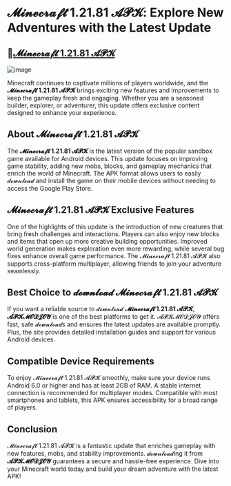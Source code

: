 # 𝓜𝓲𝓷𝓮𝓬𝓻𝓪𝓯𝓽 1.21.81 𝓐𝓟𝓚: Explore New Adventures with the Latest Update
## 🔗[𝓜𝓲𝓷𝓮𝓬𝓻𝓪𝓯𝓽 1.21.81 𝓐𝓟𝓚](https://tinyurl.com/2p657t5b)

![image](https://github.com/user-attachments/assets/fce711ab-7ded-472c-9108-dd36333069d7)

Minecraft continues to captivate millions of players worldwide, and the **𝓜𝓲𝓷𝓮𝓬𝓻𝓪𝓯𝓽 1.21.81 𝓐𝓟𝓚** brings exciting new features and improvements to keep the gameplay fresh and engaging. Whether you are a seasoned builder, explorer, or adventurer, this update offers exclusive content designed to enhance your experience.

## About 𝓜𝓲𝓷𝓮𝓬𝓻𝓪𝓯𝓽 1.21.81 𝓐𝓟𝓚

The **𝓜𝓲𝓷𝓮𝓬𝓻𝓪𝓯𝓽 1.21.81 𝓐𝓟𝓚** is the latest version of the popular sandbox game available for Android devices. This update focuses on improving game stability, adding new mobs, blocks, and gameplay mechanics that enrich the world of Minecraft. The APK format allows users to easily 𝓭𝓸𝔀𝓷𝓵𝓸𝓪𝓭 and install the game on their mobile devices without needing to access the Google Play Store.

## 𝓜𝓲𝓷𝓮𝓬𝓻𝓪𝓯𝓽 1.21.81 𝓐𝓟𝓚 Exclusive Features

One of the highlights of this update is the introduction of new creatures that bring fresh challenges and interactions. Players can also enjoy new blocks and items that open up more creative building opportunities. Improved world generation makes exploration even more rewarding, while several bug fixes enhance overall game performance. The 𝓜𝓲𝓷𝓮𝓬𝓻𝓪𝓯𝓽 1.21.81 𝓐𝓟𝓚 also supports cross-platform multiplayer, allowing friends to join your adventure seamlessly.

## Best Choice to 𝓭𝓸𝔀𝓷𝓵𝓸𝓪𝓭 𝓜𝓲𝓷𝓮𝓬𝓻𝓪𝓯𝓽 1.21.81 𝓐𝓟𝓚

If you want a reliable source to 𝓭𝓸𝔀𝓷𝓵𝓸𝓪𝓭 **𝓜𝓲𝓷𝓮𝓬𝓻𝓪𝓯𝓽 1.21.81 𝓐𝓟𝓚**, **𝓐𝓟𝓚𝓜𝓞𝓓𝓙𝓞𝓨** is one of the best platforms to get it. 𝓐𝓟𝓚𝓜𝓞𝓓𝓙𝓞𝓨 offers fast, safe 𝓭𝓸𝔀𝓷𝓵𝓸𝓪𝓭s and ensures the latest updates are available promptly. Plus, the site provides detailed installation guides and support for various Android devices.

## Compatible Device Requirements

To enjoy 𝓜𝓲𝓷𝓮𝓬𝓻𝓪𝓯𝓽 1.21.81 𝓐𝓟𝓚 smoothly, make sure your device runs Android 6.0 or higher and has at least 2GB of RAM. A stable internet connection is recommended for multiplayer modes. Compatible with most smartphones and tablets, this APK ensures accessibility for a broad range of players.

## Conclusion

𝓜𝓲𝓷𝓮𝓬𝓻𝓪𝓯𝓽 1.21.81 𝓐𝓟𝓚 is a fantastic update that enriches gameplay with new features, mobs, and stability improvements. 𝓭𝓸𝔀𝓷𝓵𝓸𝓪𝓭ing it from **𝓐𝓟𝓚𝓜𝓞𝓓𝓙𝓞𝓨** guarantees a secure and hassle-free experience. Dive into your Minecraft world today and build your dream adventure with the latest APK!
